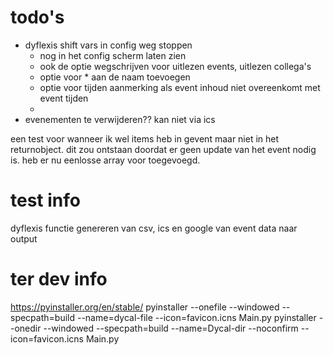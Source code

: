 # todo's
- dyflexis shift vars in config weg stoppen
  - nog in het config scherm laten zien
  - ook de optie wegschrijven voor uitlezen events, uitlezen collega's
  - optie voor * aan de naam toevoegen
  - optie voor tijden aanmerking als event inhoud niet overeenkomt met event tijden
  - 
- evenementen te verwijderen?? kan niet via ics

een test voor wanneer ik wel items heb in gevent maar niet in het returnobject. dit zou ontstaan doordat er geen update
van het event nodig is. heb er nu eenlosse array voor toegevoegd.

# test info
dyflexis functie
genereren van csv, ics en google van event data naar output


# ter dev info

https://pyinstaller.org/en/stable/
pyinstaller --onefile --windowed --specpath=build --name=dycal-file --icon=favicon.icns Main.py
pyinstaller --onedir --windowed --specpath=build --name=Dycal-dir --noconfirm --icon=favicon.icns Main.py